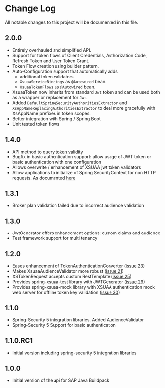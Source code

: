 # Change Log 

All notable changes to this project will be documented in this file.

## 2.0.0
* Entirely overhauled and simplified API.
* Support for token flows of Client Credentials, Authorization Code, Refresh Token and User Token Grant.
* Token Flow creation using builder pattern.
* Auto-Configuration support that automatically adds 
   * additional token validators 
   * `XsuaaServiceBindings`  as `@Autowired` bean.
   * `XsuaaTokenFlows`  as `@Autowired` bean.
* XsuaaToken now inherits from standard `Jwt` token and can be used both as a wrapper or replacement for `Jwt`.
* Added `DefaultSpringSecurityAuthoritiesExtractor` and `XsAppNameReplacingAuthoritiesExtractor` to deal more gracefully with XsAppName prefixes in token scopes.
* Better integration with Spring / Spring Boot
* Unit tested token flows

## 1.4.0
* API method to query [token validity](https://github.com/SAP/cloud-security-xsuaa-integration/blob/master/spring-xsuaa/src/main/java/com/sap/cloud/security/xsuaa/token/Token.java#L167)
* Bugfix in basic authentication support: allow  usage of JWT token or basic authentication with one configuration
* Allows overwrite / enhancement of XSUAA jwt token validators
* Allow applications to initialize of Spring SecurityContext for non HTTP requests. As documented [here](https://github.com/SAP/cloud-security-xsuaa-integration/blob/master/spring-xsuaa/README.md)

## 1.3.1
* Broker plan validation failed due to incorrect audience validation
## 1.3.0
* JwtGenerator offers enhancement options: custom claims and audience
* Test framework support for multi tenancy

## 1.2.0
* Eases enhancement of TokenAuthenticationConverter ([issue 23](https://github.com/SAP/cloud-security-xsuaa-integration/issues/23))
* Makes XsuaaAudienceValidator more robust ([issue 21](https://github.com/SAP/cloud-security-xsuaa-integration/issues/21))
* XSTokenRequest accepts custom RestTemplate ([issue 25](https://github.com/SAP/cloud-security-xsuaa-integration/issues/25))
* Provides spring-xsuaa-test library with JWTGenerator ([issue 29](https://github.com/SAP/cloud-security-xsuaa-integration/issues/29))
* Provides spring-xsuaa-mock library with XSUAA authentication mock web server for offline token key validation ([issue 30](https://github.com/SAP/cloud-security-xsuaa-integration/issues/30))


## 1.1.0

* Spring-Security 5 integration libraries. Added AudienceValidator
* Spring-Security 5 Support for basic authentication

## 1.1.0.RC1

* Initial version including spring-security 5 integration libraries


## 1.0.0

* Initial version of the api for SAP Java Buildpack

